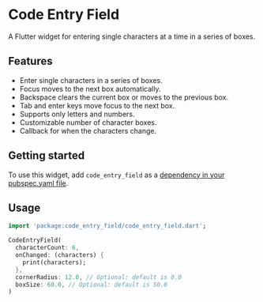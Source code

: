 # Code Entry Field

A Flutter widget for entering single characters at a time in a series of boxes.

## Features

*   Enter single characters in a series of boxes.
*   Focus moves to the next box automatically.
*   Backspace clears the current box or moves to the previous box.
*   Tab and enter keys move focus to the next box.
*   Supports only letters and numbers.
*   Customizable number of character boxes.
*   Callback for when the characters change.

## Getting started

To use this widget, add `code_entry_field` as a [dependency in your pubspec.yaml file](https://flutter.dev/docs/development/packages-and-plugins/using-packages).

## Usage

```dart
import 'package:code_entry_field/code_entry_field.dart';

CodeEntryField(
  characterCount: 6,
  onChanged: (characters) {
    print(characters);
  },
  cornerRadius: 12.0, // Optional: default is 8.0
  boxSize: 60.0, // Optional: default is 50.0
)
```
